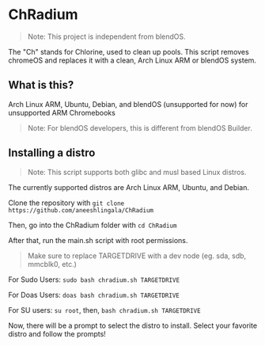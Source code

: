 # ChRadium
> Note: This project is independent from blendOS.

The "Ch" stands for Chlorine, used to clean up pools. This script removes chromeOS and replaces it with a clean, Arch Linux ARM or blendOS system.

## What is this?

Arch Linux ARM, Ubuntu, Debian, and blendOS (unsupported for now) for unsupported ARM Chromebooks

> Note: For blendOS developers, this is different from blendOS Builder.

## Installing a distro

> Note: This script supports both glibc and musl based Linux distros.

The currently supported distros are Arch Linux ARM, Ubuntu, and Debian.

Clone the repository with ``` git clone https://github.com/aneeshlingala/ChRadium ```

Then, go into the ChRadium folder with ``` cd ChRadium ```

After that, run the main.sh script with root permissions.

> Make sure to replace TARGETDRIVE with a dev node (eg. sda, sdb, mmcblk0, etc.)

For Sudo Users: ``` sudo bash chradium.sh TARGETDRIVE ```

For Doas Users: ``` doas bash chradium.sh TARGETDRIVE ```

For SU users: ``` su root ```, then, ``` bash chradium.sh TARGETDRIVE ```

Now, there will be a prompt to select the distro to install.
Select your favorite distro and follow the prompts!

